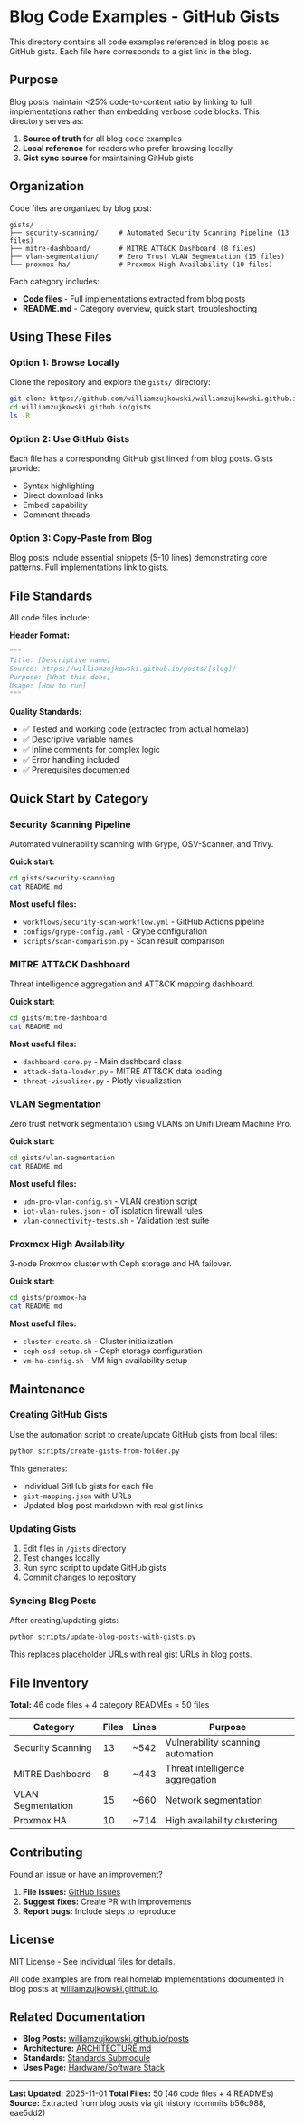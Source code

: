 # Blog Code Examples - GitHub Gists

This directory contains all code examples referenced in blog posts as GitHub gists. Each file here corresponds to a gist link in the blog.

## Purpose

Blog posts maintain <25% code-to-content ratio by linking to full implementations rather than embedding verbose code blocks. This directory serves as:

1. **Source of truth** for all blog code examples
2. **Local reference** for readers who prefer browsing locally
3. **Gist sync source** for maintaining GitHub gists

## Organization

Code files are organized by blog post:

```
gists/
├── security-scanning/     # Automated Security Scanning Pipeline (13 files)
├── mitre-dashboard/       # MITRE ATT&CK Dashboard (8 files)
├── vlan-segmentation/     # Zero Trust VLAN Segmentation (15 files)
└── proxmox-ha/            # Proxmox High Availability (10 files)
```

Each category includes:
- **Code files** - Full implementations extracted from blog posts
- **README.md** - Category overview, quick start, troubleshooting

## Using These Files

### Option 1: Browse Locally

Clone the repository and explore the `gists/` directory:

```bash
git clone https://github.com/williamzujkowski/williamzujkowski.github.io.git
cd williamzujkowski.github.io/gists
ls -R
```

### Option 2: Use GitHub Gists

Each file has a corresponding GitHub gist linked from blog posts. Gists provide:
- Syntax highlighting
- Direct download links
- Embed capability
- Comment threads

### Option 3: Copy-Paste from Blog

Blog posts include essential snippets (5-10 lines) demonstrating core patterns. Full implementations link to gists.

## File Standards

All code files include:

**Header Format:**
```python
"""
Title: [Descriptive name]
Source: https://williamzujkowski.github.io/posts/[slug]/
Purpose: [What this does]
Usage: [How to run]
"""
```

**Quality Standards:**
- ✅ Tested and working code (extracted from actual homelab)
- ✅ Descriptive variable names
- ✅ Inline comments for complex logic
- ✅ Error handling included
- ✅ Prerequisites documented

## Quick Start by Category

### Security Scanning Pipeline

Automated vulnerability scanning with Grype, OSV-Scanner, and Trivy.

**Quick start:**
```bash
cd gists/security-scanning
cat README.md
```

**Most useful files:**
- `workflows/security-scan-workflow.yml` - GitHub Actions pipeline
- `configs/grype-config.yaml` - Grype configuration
- `scripts/scan-comparison.py` - Scan result comparison

### MITRE ATT&CK Dashboard

Threat intelligence aggregation and ATT&CK mapping dashboard.

**Quick start:**
```bash
cd gists/mitre-dashboard
cat README.md
```

**Most useful files:**
- `dashboard-core.py` - Main dashboard class
- `attack-data-loader.py` - MITRE ATT&CK data loading
- `threat-visualizer.py` - Plotly visualization

### VLAN Segmentation

Zero trust network segmentation using VLANs on Unifi Dream Machine Pro.

**Quick start:**
```bash
cd gists/vlan-segmentation
cat README.md
```

**Most useful files:**
- `udm-pro-vlan-config.sh` - VLAN creation script
- `iot-vlan-rules.json` - IoT isolation firewall rules
- `vlan-connectivity-tests.sh` - Validation test suite

### Proxmox High Availability

3-node Proxmox cluster with Ceph storage and HA failover.

**Quick start:**
```bash
cd gists/proxmox-ha
cat README.md
```

**Most useful files:**
- `cluster-create.sh` - Cluster initialization
- `ceph-osd-setup.sh` - Ceph storage configuration
- `vm-ha-config.sh` - VM high availability setup

## Maintenance

### Creating GitHub Gists

Use the automation script to create/update GitHub gists from local files:

```bash
python scripts/create-gists-from-folder.py
```

This generates:
- Individual GitHub gists for each file
- `gist-mapping.json` with URLs
- Updated blog post markdown with real gist links

### Updating Gists

1. Edit files in `/gists` directory
2. Test changes locally
3. Run sync script to update GitHub gists
4. Commit changes to repository

### Syncing Blog Posts

After creating/updating gists:

```bash
python scripts/update-blog-posts-with-gists.py
```

This replaces placeholder URLs with real gist URLs in blog posts.

## File Inventory

**Total:** 46 code files + 4 category READMEs = 50 files

| Category | Files | Lines | Purpose |
|----------|-------|-------|---------|
| Security Scanning | 13 | ~542 | Vulnerability scanning automation |
| MITRE Dashboard | 8 | ~443 | Threat intelligence aggregation |
| VLAN Segmentation | 15 | ~660 | Network segmentation |
| Proxmox HA | 10 | ~714 | High availability clustering |

## Contributing

Found an issue or have an improvement?

1. **File issues:** [GitHub Issues](https://github.com/williamzujkowski/williamzujkowski.github.io/issues)
2. **Suggest fixes:** Create PR with improvements
3. **Report bugs:** Include steps to reproduce

## License

MIT License - See individual files for details.

All code examples are from real homelab implementations documented in blog posts at [williamzujkowski.github.io](https://williamzujkowski.github.io).

## Related Documentation

- **Blog Posts:** [williamzujkowski.github.io/posts](https://williamzujkowski.github.io/posts/)
- **Architecture:** [ARCHITECTURE.md](../docs/ARCHITECTURE.md)
- **Standards:** [Standards Submodule](.standards/)
- **Uses Page:** [Hardware/Software Stack](https://williamzujkowski.github.io/uses/)

---

**Last Updated:** 2025-11-01
**Total Files:** 50 (46 code files + 4 READMEs)
**Source:** Extracted from blog posts via git history (commits b56c988, eae5dd2)
